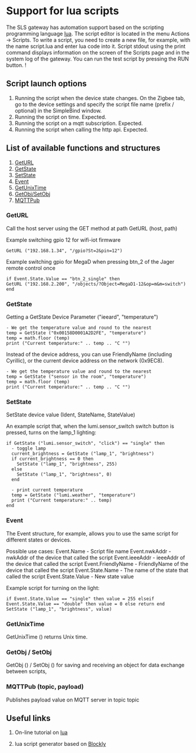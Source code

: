 # Support for lua scripts

The SLS gateway has automation support based on the scripting programming language [lua](https://ru.wikipedia.org/wiki/Lua). The script editor is located in the menu Actions -> Scripts. To write a script, you need to create a new file, for example, with the name script.lua and enter lua code into it.
Script stdout using the print command displays information on the screen of the Scripts page and in the system log of the gateway. You can run the test script by pressing the RUN button.
! [](/img/lua.png)

## Script launch options
1) Running the script when the device state changes. On the Zigbee tab, go to the device settings and specify the script file name (prefix / optional) in the SimpleBind window.
2) Running the script on time. Expected.
3) Running the script on a mqtt subscription. Expected.
4) Running the script when calling the http api. Expected.


## List of available functions and structures
1) [GetURL](lua_rus.md#geturl)
2) [GetState](lua_rus.md#getstate)
3) [SetState](lua_rus.md#setstate)
4) [Event](lua_rus.md#event)
5) [GetUnixTime](lua_rus.md#GetUnixTime)
6) [GetObj/SetObj](lua_rus.md#GetObj/SetObj)
7) [MQTTPub](lua_rus.md#MQTTPub)


### GetURL
Call the host server using the GET method at path GetURL (host, path)

Example switching gpio 12 for wifi-iot firmware
``` 
GetURL ("192.168.1.34", "/gpio?St=2&pin=12")
```
Example switching gpio for MegaD when pressing btn_2 of the Jager remote control once
```
if Event.State.Value == "btn_2_single" then
GetURL ("192.168.2.200", "/objects/?Object=MegaD1-12&op=m&m=switch")
end
```


### GetState
Getting a GetState Device Parameter ("ieeard", "temperature")

```
- We get the temperature value and round to the nearest
temp = GetState ("0x00158D0001A2D2FE", "temperature")
temp = math.floor (temp)
print ("Current temperature:" .. temp .. "C °")
```

Instead of the device address, you can use FriendlyName (including Cyrillic), or the current device address on the network (0x9EC8).
```
- We get the temperature value and round to the nearest
temp = GetState ("sensor in the room", "temperature")
temp = math.floor (temp)
print ("Current temperature:" .. temp .. "C °")
```


### SetState
SetState device value (Ident, StateName, StateValue)

An example script that, when the lumi.sensor_switch switch button is pressed, turns on the lamp_1 lighting:
```
if GetState ("lumi.sensor_switch", "click") == "single" then
  - toggle lamp
  current_brightness = GetState ("lamp_1", "brightness")
  if current_brightness == 0 then
    SetState ("lamp_1", "brightness", 255)
  else
    SetState ("lamp_1", "brightness", 0)
  end
 
  - print current temperature
  temp = GetState ("lumi.weather", "temperature")
  print ("Current temperature:" .. temp)
end
```
### Event
The Event structure, for example, allows you to use the same script for different states or devices.

Possible use cases:
Event.Name - Script file name
Event.nwkAddr - nwkAddr of the device that called the script
Event.ieeeAddr - ieeeAddr of the device that called the script
Event.FriendlyName - FriendlyName of the device that called the script
Event.State.Name - The name of the state that called the script
Event.State.Value - New state value

Example script for turning on the light:
```
if Event.State.Value == "single" then value = 255 elseif Event.State.Value == "double" then value = 0 else return end
SetState ("lamp_1", "brightness", value)
```

### GetUnixTime
GetUnixTime () returns Unix time.

### GetObj / SetObj
GetObj () / SetObj () for saving and receiving an object for data exchange between scripts,

### MQTTPub (topic, payload)
Publishes payload value on MQTT server in topic topic


## Useful links
1) On-line tutorial on [lua](https://zserge.wordpress.com/2012/02/23/lua-%D0%B7%D0%B0-60-%D0%BC%D0%B8%D0%BD%D1%83%D1%82)

2) lua script generator based on [Blockly](http://www.blockly-lua.appspot.com/static/apps/code/index.html)
